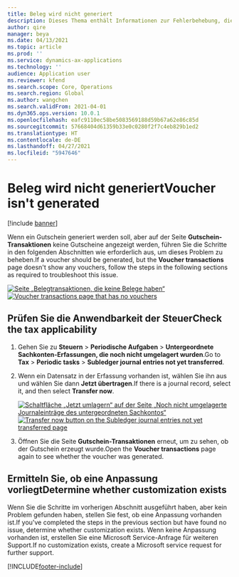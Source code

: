 ```yaml
---
title: Beleg wird nicht generiert
description: Dieses Thema enthält Informationen zur Fehlerbehebung, die helfen können, wenn ein Beleg erzeugt werden sollte, aber nicht erzeugt wird.
author: qire
manager: beya
ms.date: 04/13/2021
ms.topic: article
ms.prod: ''
ms.service: dynamics-ax-applications
ms.technology: ''
audience: Application user
ms.reviewer: kfend
ms.search.scope: Core, Operations
ms.search.region: Global
ms.author: wangchen
ms.search.validFrom: 2021-04-01
ms.dyn365.ops.version: 10.0.1
ms.openlocfilehash: eafc9110ec58be5083569188d59b67a62e86c85d
ms.sourcegitcommit: 57668404d61359b33e0c0280f2f7c4eb829b1ed2
ms.translationtype: HT
ms.contentlocale: de-DE
ms.lasthandoff: 04/27/2021
ms.locfileid: "5947646"
---
```

# <a name="voucher-isnt-generated"></a><span data-ttu-id="a83cc-103">Beleg wird nicht generiert</span><span class="sxs-lookup"><span data-stu-id="a83cc-103">Voucher isn't generated</span></span>

[!include [banner](../includes/banner.md)]

<span data-ttu-id="a83cc-104">Wenn ein Gutschein generiert werden soll, aber auf der Seite **Gutschein-Transaktionen** keine Gutscheine angezeigt werden, führen Sie die Schritte in den folgenden Abschnitten wie erforderlich aus, um dieses Problem zu beheben.</span><span class="sxs-lookup"><span data-stu-id="a83cc-104">If a voucher should be generated, but the **Voucher transactions** page doesn't show any vouchers, follow the steps in the following sections as required to troubleshoot this issue.</span></span>

<span data-ttu-id="a83cc-105">[![Seite „Belegtransaktionen, die keine Belege haben“](./media/voucher-not-generated-Picture1.png)](./media/voucher-not-generated-Picture1.png)</span><span class="sxs-lookup"><span data-stu-id="a83cc-105">[![Voucher transactions page that has no vouchers](./media/voucher-not-generated-Picture1.png)](./media/voucher-not-generated-Picture1.png)</span></span>

## <a name="check-the-tax-applicability"></a><span data-ttu-id="a83cc-106">Prüfen Sie die Anwendbarkeit der Steuer</span><span class="sxs-lookup"><span data-stu-id="a83cc-106">Check the tax applicability</span></span>

1. <span data-ttu-id="a83cc-107">Gehen Sie zu **Steuern** \> **Periodische Aufgaben** \> **Untergeordnete Sachkonten-Erfassungen, die noch nicht umgelagert wurden**.</span><span class="sxs-lookup"><span data-stu-id="a83cc-107">Go to **Tax** \> **Periodic tasks** \> **Subledger journal entries not yet transferred**.</span></span>
2. <span data-ttu-id="a83cc-108">Wenn ein Datensatz in der Erfassung vorhanden ist, wählen Sie ihn aus und wählen Sie dann **Jetzt übertragen**.</span><span class="sxs-lookup"><span data-stu-id="a83cc-108">If there is a journal record, select it, and then select **Transfer now**.</span></span>

    <span data-ttu-id="a83cc-109">[![Schaltfläche „Jetzt umlagern“ auf der Seite „Noch nicht umgelagerte Journaleinträge des untergeordneten Sachkontos“](./media/voucher-not-generated-Picture2.png)](./media/voucher-not-generated-Picture2.png)</span><span class="sxs-lookup"><span data-stu-id="a83cc-109">[![Transfer now button on the Subledger journal entries not yet transferred page](./media/voucher-not-generated-Picture2.png)](./media/voucher-not-generated-Picture2.png)</span></span>

3. <span data-ttu-id="a83cc-110">Öffnen Sie die Seite **Gutschein-Transaktionen** erneut, um zu sehen, ob der Gutschein erzeugt wurde.</span><span class="sxs-lookup"><span data-stu-id="a83cc-110">Open the **Voucher transactions** page again to see whether the voucher was generated.</span></span>

## <a name="determine-whether-customization-exists"></a><span data-ttu-id="a83cc-111">Ermitteln Sie, ob eine Anpassung vorliegt</span><span class="sxs-lookup"><span data-stu-id="a83cc-111">Determine whether customization exists</span></span>

<span data-ttu-id="a83cc-112">Wenn Sie die Schritte im vorherigen Abschnitt ausgeführt haben, aber kein Problem gefunden haben, stellen Sie fest, ob eine Anpassung vorhanden ist.</span><span class="sxs-lookup"><span data-stu-id="a83cc-112">If you've completed the steps in the previous section but have found no issue, determine whether customization exists.</span></span> <span data-ttu-id="a83cc-113">Wenn keine Anpassung vorhanden ist, erstellen Sie eine Microsoft Service-Anfrage für weiteren Support.</span><span class="sxs-lookup"><span data-stu-id="a83cc-113">If no customization exists, create a Microsoft service request for further support.</span></span>

[!INCLUDE[footer-include](../../includes/footer-banner.md)]
